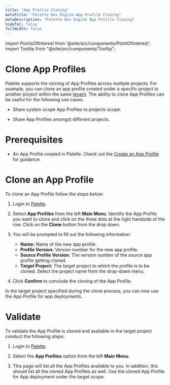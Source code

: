 ```yaml
---
title: "App Profile Cloning"
metaTitle: "Palette Dev Engine App Profile Cloning"
metaDescription: "Palette Dev Engine App Profile Cloning"
hideToC: false
fullWidth: false
---
```





import PointsOfInterest from '@site/src/components/PointOfInterest';
import Tooltip from "@site/src/components/Tooltip";


# Clone App Profiles

Palette supports the cloning of App Profiles across multiple projects. For example, you can clone an app profile created under a specific project to another project within the same [tenant](/glossary-all#tenant). The ability to clone App Profiles can be useful for the following use cases.

* Share system scope App Profiles to projects scope.


* Share App Profiles amongst different projects.

# Prerequisites

* An App Profile created in Palette. Check out the [Create an App Profile](/devx/app-profile/create-app-profile) for guidance.

# Clone an App Profile

To clone an App Profile follow the steps below:

1. Login to [Palette](/devx#quickstartwithpaletteappmode)


2. Select **App Profiles** from the left **Main Menu**. Identify the App Profile you want to clone and click on the three dots at the right handside of the row. Click on the **Clone** button from the drop down.


4. You will be prompted to fill out the following information:
   * **Name:** Name of the new app profile.
   * **Profile Version:** Version number for the new app profile.
   * **Source Profile Version:** The version number of the source app profile getting cloned.
   * **Target Project:** The target project to which the profile is to be cloned. Select the project name from the drop-down menu.


5. Click **Confirm** to conclude the cloning of the App Profile. 

In the target project specified during the clone process, you can now use the App Profile for app deployments.


# Validate

To validate the App Profile is cloned and available in the target project conduct the following steps:


1. Login to [Palette](/devx#quickstartwithpaletteappmode)


2. Select the **App Profiles** option from the left **Main Menu**.     


3. This page will list all the App Profiles available to you. In addition, this should list all the cloned App Profiles as well. Use the cloned App Profile for App deployment under the target scope.



 



